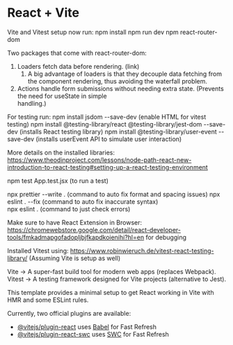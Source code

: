 # React + Vite

Vite and Vitest setup now run:
npm install
npm run dev
npm react-router-dom

Two packages that come with react-router-dom:
1. Loaders fetch data before rendering. (link)
	1. A big advantage of loaders is that they decouple data fetching from the component rendering, thus avoiding the waterfall problem.
2. Actions handle form submissions without needing extra state. (Prevents the need for useState in simple <form> handling.)

For testing run:
npm install jsdom --save-dev (enable HTML for vitest testing)
npm install @testing-library/react @testing-library/jest-dom --save-dev (installs React testing library)
npm install @testing-library/user-event --save-dev  (installs userEvent API to simulate user interaction)

More details on the installed libraries: https://www.theodinproject.com/lessons/node-path-react-new-introduction-to-react-testing#setting-up-a-react-testing-environment

npm test App.test.jsx  (to run a test)

npx prettier --write .   (command to auto fix format and spacing issues)
npx eslint . --fix       (command to auto fix inaccurate syntax)  
npx eslint .             (command to just check errors)

Make sure to have React Extension in Browser: https://chromewebstore.google.com/detail/react-developer-tools/fmkadmapgofadopljbjfkapdkoienihi?hl=en for debugging

Installed Vitest using: https://www.robinwieruch.de/vitest-react-testing-library/  (Assuming Vite is setup as well)

Vite → A super-fast build tool for modern web apps (replaces Webpack).
Vitest → A testing framework designed for Vite projects (alternative to Jest).

This template provides a minimal setup to get React working in Vite with HMR and some ESLint rules.

Currently, two official plugins are available:

- [@vitejs/plugin-react](https://github.com/vitejs/vite-plugin-react/blob/main/packages/plugin-react/README.md) uses [Babel](https://babeljs.io/) for Fast Refresh
- [@vitejs/plugin-react-swc](https://github.com/vitejs/vite-plugin-react-swc) uses [SWC](https://swc.rs/) for Fast Refresh
